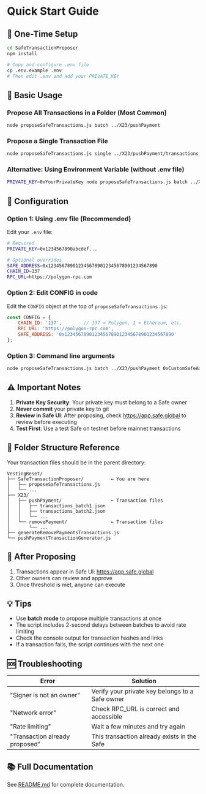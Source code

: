 # Quick Start Guide

## 🚀 One-Time Setup

```bash
cd SafeTransactionProposer
npm install

# Copy and configure .env file
cp .env.example .env
# Then edit .env and add your PRIVATE_KEY
```

## 📝 Basic Usage

### Propose All Transactions in a Folder (Most Common)

```bash
node proposeSafeTransactions.js batch ../X23/pushPayment
```

### Propose a Single Transaction File

```bash
node proposeSafeTransactions.js single ../X23/pushPayment/transactions_batch1.json
```

### Alternative: Using Environment Variable (without .env file)

```bash
PRIVATE_KEY=0xYourPrivateKey node proposeSafeTransactions.js batch ../X23/pushPayment
```

## 🔧 Configuration

### Option 1: Using .env file (Recommended)

Edit your `.env` file:

```bash
# Required
PRIVATE_KEY=0x1234567890abcdef...

# Optional overrides
SAFE_ADDRESS=0x1234567890123456789012345678901234567890
CHAIN_ID=137
RPC_URL=https://polygon-rpc.com
```

### Option 2: Edit CONFIG in code

Edit the `CONFIG` object at the top of `proposeSafeTransactions.js`:

```javascript
const CONFIG = {
    CHAIN_ID: '137',        // 137 = Polygon, 1 = Ethereum, etc.
    RPC_URL: 'https://polygon-rpc.com',
    SAFE_ADDRESS: '0x1234567890123456789012345678901234567890'
};
```

### Option 3: Command line arguments

```bash
node proposeSafeTransactions.js batch ../X23/pushPayment 0xCustomSafeAddress 137
```

## ⚠️ Important Notes

1. **Private Key Security**: Your private key must belong to a Safe owner
2. **Never commit** your private key to git
3. **Review in Safe UI**: After proposing, check https://app.safe.global to review before executing
4. **Test First**: Use a test Safe on testnet before mainnet transactions

## 📂 Folder Structure Reference

Your transaction files should be in the parent directory:

```
VestingReset/
├── SafeTransactionProposer/          ← You are here
│   ├── proposeSafeTransactions.js
│   └── ...
├── X23/
│   ├── pushPayment/                  ← Transaction files
│   │   ├── transactions_batch1.json
│   │   ├── transactions_batch2.json
│   │   └── ...
│   └── removePayment/                ← Transaction files
│       └── ...
├── generateRemovePaymentsTransactions.js
└── pushPaymentTransactionGenerator.js
```

## 🔗 After Proposing

1. Transactions appear in Safe UI: https://app.safe.global
2. Other owners can review and approve
3. Once threshold is met, anyone can execute

## 💡 Tips

- Use **batch mode** to propose multiple transactions at once
- The script includes 2-second delays between batches to avoid rate limiting
- Check the console output for transaction hashes and links
- If a transaction fails, the script continues with the next one

## 🆘 Troubleshooting

| Error | Solution |
|-------|----------|
| "Signer is not an owner" | Verify your private key belongs to a Safe owner |
| "Network error" | Check RPC_URL is correct and accessible |
| "Rate limiting" | Wait a few minutes and try again |
| "Transaction already proposed" | This transaction already exists in the Safe |

## 📚 Full Documentation

See [README.md](./README.md) for complete documentation.

